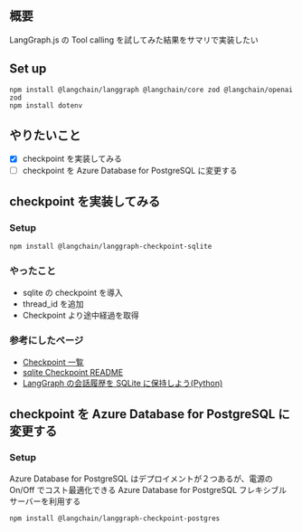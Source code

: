 ## 概要

LangGraph.js の Tool calling を試してみた結果をサマリで実装したい

## Set up

```shell
npm install @langchain/langgraph @langchain/core zod @langchain/openai zod
npm install dotenv
```

## やりたいこと

- [x] checkpoint を実装してみる
- [ ] checkpoint を Azure Database for PostgreSQL に変更する

## checkpoint を実装してみる

### Setup

```shell
npm install @langchain/langgraph-checkpoint-sqlite
```

### やったこと

- sqlite の checkpoint を導入
- thread_id を追加
- Checkpoint より途中経過を取得

### 参考にしたページ

- [Checkpoint 一覧](https://github.com/langchain-ai/langgraphjs/tree/main/libs)
- [sqlite Checkpoint README](https://github.com/langchain-ai/langgraphjs/tree/main/libs/checkpoint-sqlite)
- [LangGraph の会話履歴を SQLite に保持しよう(Python)](https://www.creationline.com/tech-blog/chatgpt-ai/75797)

## checkpoint を Azure Database for PostgreSQL に変更する

### Setup

Azure Database for PostgreSQL はデプロイメントが２つあるが、電源の On/Off でコスト最適化できる Azure Database for PostgreSQL フレキシブル サーバーを利用する

```shell
npm install @langchain/langgraph-checkpoint-postgres
```
